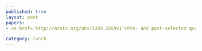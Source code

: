 ```yaml
---
published: true
layout: post
papers:
- <a href='http://arxiv.org/abs/1308.2089v1'>Pre- and post-selected quantum states&#58; density matrices, tomography, and Kraus operators, Silva2013</a>

category: lunch
---
```

